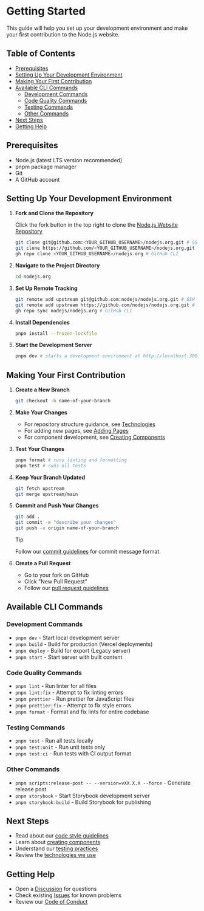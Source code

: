 # Getting Started

This guide will help you set up your development environment and make your first contribution to the Node.js website.

## Table of Contents

- [Prerequisites](#prerequisites)
- [Setting Up Your Development Environment](#setting-up-your-development-environment)
- [Making Your First Contribution](#making-your-first-contribution)
- [Available CLI Commands](#available-cli-commands)
  - [Development Commands](#development-commands)
  - [Code Quality Commands](#code-quality-commands)
  - [Testing Commands](#testing-commands)
  - [Other Commands](#other-commands)
- [Next Steps](#next-steps)
- [Getting Help](#getting-help)

## Prerequisites

- Node.js (latest LTS version recommended)
- pnpm package manager
- Git
- A GitHub account

## Setting Up Your Development Environment

1. **Fork and Clone the Repository**

   Click the fork button in the top right to clone the [Node.js Website Repository](https://github.com/nodejs/nodejs.org/fork)

   ```bash
   git clone git@github.com:<YOUR_GITHUB_USERNAME>/nodejs.org.git # SSH
   git clone https://github.com/<YOUR_GITHUB_USERNAME>/nodejs.org.git # HTTPS
   gh repo clone <YOUR_GITHUB_USERNAME>/nodejs.org # GitHub CLI
   ```

2. **Navigate to the Project Directory**

   ```bash
   cd nodejs.org
   ```

3. **Set Up Remote Tracking**

   ```bash
   git remote add upstream git@github.com:nodejs/nodejs.org.git # SSH
   git remote add upstream https://github.com/nodejs/nodejs.org.git # HTTPS
   gh repo sync nodejs/nodejs.org # GitHub CLI
   ```

4. **Install Dependencies**

   ```bash
   pnpm install --frozen-lockfile
   ```

5. **Start the Development Server**

   ```bash
   pnpm dev # starts a development environment at http://localhost:3000/
   ```

## Making Your First Contribution

1. **Create a New Branch**

   ```bash
   git checkout -b name-of-your-branch
   ```

2. **Make Your Changes**
   - For repository structure guidance, see [Technologies](./technologies.md#structure-of-this-repository)
   - For adding new pages, see [Adding Pages](./adding-pages.md)
   - For component development, see [Creating Components](./creating-components.md)

3. **Test Your Changes**

   ```bash
   pnpm format # runs linting and formatting
   pnpm test # runs all tests
   ```

4. **Keep Your Branch Updated**

   ```bash
   git fetch upstream
   git merge upstream/main
   ```

5. **Commit and Push Your Changes**

   ```bash
   git add .
   git commit -m "describe your changes"
   git push -u origin name-of-your-branch
   ```

   > [!TIP]
   > Follow our [commit guidelines](./code-style.md#commit-guidelines) for commit message format.

6. **Create a Pull Request**
   - Go to your fork on GitHub
   - Click "New Pull Request"
   - Follow our [pull request guidelines](./collaborator-guide.md#pull-request-policy)

## Available CLI Commands

### Development Commands

- `pnpm dev` - Start local development server
- `pnpm build` - Build for production (Vercel deployments)
- `pnpm deploy` - Build for export (Legacy server)
- `pnpm start` - Start server with built content

### Code Quality Commands

- `pnpm lint` - Run linter for all files
- `pnpm lint:fix` - Attempt to fix linting errors
- `pnpm prettier` - Run prettier for JavaScript files
- `pnpm prettier:fix` - Attempt to fix style errors
- `pnpm format` - Format and fix lints for entire codebase

### Testing Commands

- `pnpm test` - Run all tests locally
- `pnpm test:unit` - Run unit tests only
- `pnpm test:ci` - Run tests with CI output format

### Other Commands

- `pnpm scripts:release-post -- --version=vXX.X.X --force` - Generate release post
- `pnpm storybook` - Start Storybook development server
- `pnpm storybook:build` - Build Storybook for publishing

## Next Steps

- Read about our [code style guidelines](./code-style.md)
- Learn about [creating components](./creating-components.md)
- Understand our [testing practices](./writing-tests.md)
- Review the [technologies we use](./technologies.md)

## Getting Help

- Open a [Discussion](https://github.com/nodejs/nodejs.org/discussions) for questions
- Check existing [Issues](https://github.com/nodejs/nodejs.org/issues) for known problems
- Review our [Code of Conduct](https://github.com/nodejs/node/blob/HEAD/CODE_OF_CONDUCT.md)
